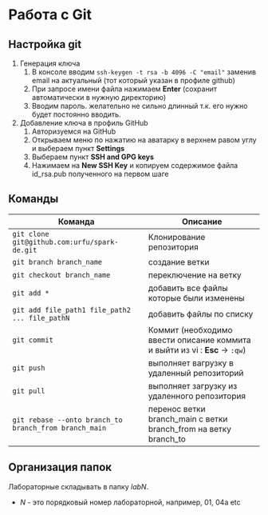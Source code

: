 # Работа с Git

## Настройка git

1. Генерация ключа
    1. В консоле вводим `ssh-keygen -t rsa -b 4096 -C "email"` заменив email на актуальный (тот который указан в профиле github)
    1. При запросе имени файла нажимаем **Enter** (сохранит автоматически в нужную директорию)
    1. Вводим пароль. желательно не сильно длинный т.к. его нужно будет постоянно вводить.
1. Добавление ключа в профиль GitHub
    1. Авторизуемся на GitHub
    1. Открываем меню по нажатию на аватарку в верхнем равом углу и выбераем пункт **Settings**
    1. Выбераем пункт **SSH and GPG keys**
    1. Нажимаем на **New SSH Key** и копируем содержимое файла id_rsa.pub полученного на первом шаге

## Команды

Команда | Описание
--------|---------
`git clone git@github.com:urfu/spark-de.git` | Клонирование репозитория
`git branch branch_name` | создание ветки
`git checkout branch_name` | переключение на ветку
`git add *` | добавить все файлы которые были изменены
`git add file_path1 file_path2 ... file_pathN` | добавить файлы по списку
`git commit` | Коммит (необходимо ввести описание коммита и выйти из vi : **Esc** -> `:qw`)
`git push` | выполняет вагрузку в удаленный репозиторий
`git pull` | выполняет загрузку из удаленного репозитория
`git rebase --onto branch_to branch_from branch_main` | перенос ветки branch_main с ветки branch_from на ветку branch_to

## Организация папок

Лабораторные складывать в папку *labN*.
* *N* - это порядковый номер лабораторной, например, 01, 04a etc